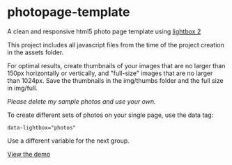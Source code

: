 photopage-template
==================

A clean and responsive html5 photo page template using [lightbox 2](http://www.lokeshdhakar.com/projects/lightbox2/?u=9)

This project includes all javascript files from the time of the project creation in the assets folder.

For optimal results, create thumbnails of your images that are no larger than 150px horizontally or vertically, and "full-size" images that are no larger than 1024px. Save the thumbnails in the img/thumbs folder and the full size in img/full.

_Please delete my sample photos and use your own._

To create different sets of photos on your single page, use the data tag:

    data-lightbox="photos"

Use a different variable for the next group.

[View the demo](http://sc137.github.io/photopage-template/index.html)
